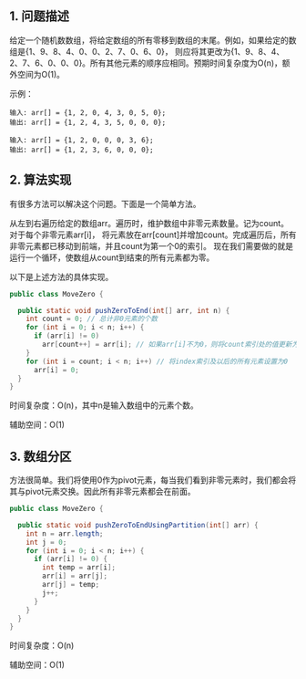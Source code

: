 ## 1. 问题描述

给定一个随机数数组，将给定数组的所有零移到数组的末尾。例如，如果给定的数组是{1、9、8、4、0、0、2、7、0、6、0}，
则应将其更改为{1、9、8、4、2、7、6、0、0、0}。所有其他元素的顺序应相同。预期时间复杂度为O(n)，额外空间为O(1)。

示例：

```
输入: arr[] = {1, 2, 0, 4, 3, 0, 5, 0};
输出: arr[] = {1, 2, 4, 3, 5, 0, 0, 0};

输入: arr[] = {1, 2, 0, 0, 0, 3, 6};
输出: arr[] = {1, 2, 3, 6, 0, 0, 0};
```

## 2. 算法实现

有很多方法可以解决这个问题。下面是一个简单方法。

从左到右遍历给定的数组arr。遍历时，维护数组中非零元素数量。记为count。对于每个非零元素arr[i]，
将元素放在arr[count]并增加count。完成遍历后，所有非零元素都已移动到前端，并且count为第一个0的索引。
现在我们需要做的就是运行一个循环，使数组从count到结束的所有元素都为零。

以下是上述方法的具体实现。

```java
public class MoveZero {

  public static void pushZeroToEnd(int[] arr, int n) {
    int count = 0; // 总计非0元素的个数
    for (int i = 0; i < n; i++) {
      if (arr[i] != 0)
        arr[count++] = arr[i]; // 如果arr[i]不为0，则将count索引处的值更新为arr[i]
    }
    for (int i = count; i < n; i++) // 将index索引及以后的所有元素设置为0
      arr[i] = 0;
  }
}
```

时间复杂度：O(n)，其中n是输入数组中的元素个数。

辅助空间：O(1)

## 3. 数组分区

方法很简单。我们将使用0作为pivot元素，每当我们看到非零元素时，我们都会将其与pivot元素交换。因此所有非零元素都会在前面。

```java
public class MoveZero {

  public static void pushZeroToEndUsingPartition(int[] arr) {
    int n = arr.length;
    int j = 0;
    for (int i = 0; i < n; i++) {
      if (arr[i] != 0) {
        int temp = arr[i];
        arr[i] = arr[j];
        arr[j] = temp;
        j++;
      }
    }
  }
}
```

时间复杂度：O(n)

辅助空间：O(1)